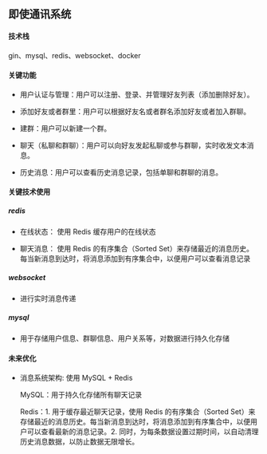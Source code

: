 ## 即使通讯系统

#### 技术栈

gin、mysql、redis、websocket、docker

#### 关键功能

+ 用户认证与管理：用户可以注册、登录、并管理好友列表（添加删除好友）。

+ 添加好友或者群里：用户可以根据好友名或者群名添加好友或者加入群聊。

+ 建群：用户可以新建一个群。

+ 聊天（私聊和群聊）：用户可以向好友发起私聊或参与群聊，实时收发文本消息。

+ 历史消息：用户可以查看历史消息记录，包括单聊和群聊的消息。

  

#### 关键技术使用

##### redis

+ 在线状态： 使用 Redis 缓存用户的在线状态

+ 聊天消息： 使用 Redis 的有序集合（Sorted Set）来存储最近的消息历史。每当新消息到达时，将消息添加到有序集合中，以便用户可以查看消息记录

##### websocket

+  进行实时消息传递

##### mysql

+  用于存储用户信息、群聊信息、用户关系等，对数据进行持久化存储

#### 未来优化

+ 消息系统架构: 使用 MySQL + Redis 

  MySQL：用于持久化存储所有聊天记录

  Redis：1. 用于缓存最近聊天记录，使用 Redis 的有序集合（Sorted Set）来存储最近的消息历史。每当新消息到达时，将消息添加到有序集合中，以便用户可以查看最新的消息记录。2. 同时，为每条数据设置过期时间，以自动清理历史消息数据，以防止数据无限增长。

  

  